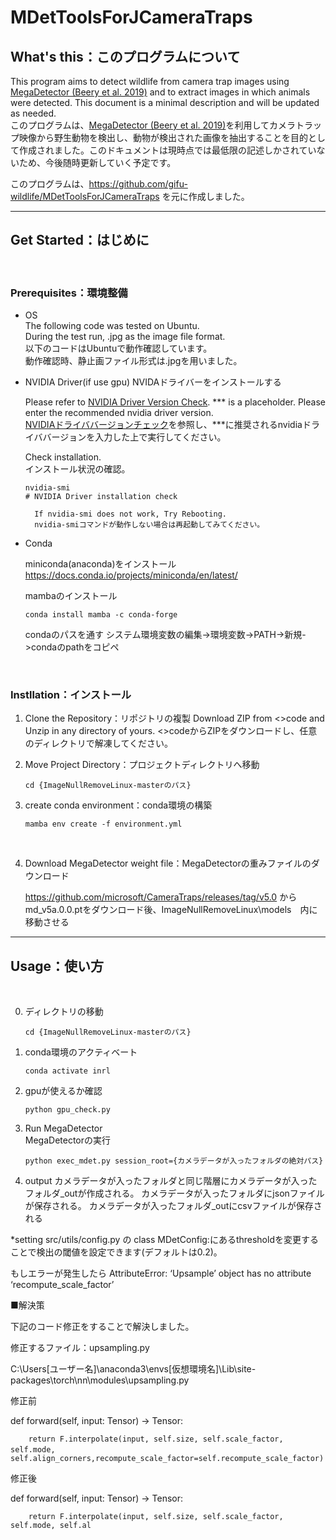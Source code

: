 # MDetToolsForJCameraTraps

## What's this：このプログラムについて

This program aims to detect wildlife from camera trap images using [MegaDetector (Beery et al. 2019)](https://github.com/microsoft/CameraTraps) and to extract images in which animals were detected. This document is a minimal description and will be updated as needed.  
このプログラムは、[MegaDetector (Beery et al. 2019)](https://github.com/microsoft/CameraTraps)を利用してカメラトラップ映像から野生動物を検出し、動物が検出された画像を抽出することを目的として作成されました。このドキュメントは現時点では最低限の記述しかされていないため、今後随時更新していく予定です。

このプログラムは、https://github.com/gifu-wildlife/MDetToolsForJCameraTraps を元に作成しました。
 


---

## Get Started：はじめに

<br />

### Prerequisites：環境整備

* OS  
    The following code was tested on Ubuntu.  
    During the test run, .jpg as the image file format.  
    以下のコードはUbuntuで動作確認しています。  
    動作確認時、静止画ファイル形式は.jpgを用いました。

* NVIDIA Driver(if use gpu)
    NVIDAドライバーをインストールする

    Please refer to [NVIDIA Driver Version Check](https://www.nvidia.com/Download/index.aspx?lang=en-us).
    *** is a placeholder. Please enter the recommended nvidia driver version.  
    [NVIDIAドライババージョンチェック](https://www.nvidia.com/Download/index.aspx?lang=en-us)を参照し、***に推奨されるnvidiaドライババージョンを入力した上で実行してください。  

    Check installation.  
    インストール状況の確認。

    ```commandprompt
    nvidia-smi 
    # NVIDIA Driver installation check
    ```

        If nvidia-smi does not work, Try Rebooting.  
        nvidia-smiコマンドが動作しない場合は再起動してみてください。

* Conda

    miniconda(anaconda)をインストール
    https://docs.conda.io/projects/miniconda/en/latest/

    mambaのインストール
    ```commandprompt 
    conda install mamba -c conda-forge
    ```

    condaのパスを通す
    システム環境変数の編集->環境変数->PATH->新規->condaのpathをコピペ


<br />

### Instllation：インストール

1. Clone the Repository：リポジトリの複製
    Download ZIP from <>code and Unzip in any directory of yours. 
    <>codeからZIPをダウンロードし、任意のディレクトリで解凍してください。

2. Move Project Directory：プロジェクトディレクトリへ移動

    ```commandprompt
    cd {ImageNullRemoveLinux-masterのパス}
    ```

3. create conda environment：conda環境の構築

    ```commandprompt
    mamba env create -f environment.yml
    ```
    

  
<br />

4. Download MegaDetector weight file：MegaDetectorの重みファイルのダウンロード

    https://github.com/microsoft/CameraTraps/releases/tag/v5.0
    からmd_v5a.0.0.ptをダウンロード後、ImageNullRemoveLinux\models　内に移動させる


---

## Usage：使い方

<br />

0. ディレクトリの移動

    ```commandprompt
    cd {ImageNullRemoveLinux-masterのパス}
    ```
    
1. conda環境のアクティベート

    ```commandprompt
    conda activate inrl
    ```


2. gpuが使えるか確認 

    ```commandprompt(conda)
    python gpu_check.py
    ```


3. Run MegaDetector  
  MegaDetectorの実行

    ```commandprompt(conda)
    python exec_mdet.py session_root={カメラデータが入ったフォルダの絶対パス}
    ```
4. output
   カメラデータが入ったフォルダと同じ階層にカメラデータが入ったフォルダ_outが作成される。
   カメラデータが入ったフォルダにjsonファイルが保存される。
   カメラデータが入ったフォルダ_outにcsvファイルが保存される

*setting
src/utils/config.py の class MDetConfig:にあるthresholdを変更することで検出の閾値を設定できます(デフォルトは0.2)。

もしエラーが発生したら
AttributeError: ‘Upsample’ object has no attribute ‘recompute_scale_factor’

■解決策

下記のコード修正をすることで解決しました。

修正するファイル：upsampling.py

C:\Users\[ユーザー名]\anaconda3\envs\[仮想環境名]\Lib\site-packages\torch\nn\modules\upsampling.py

修正前

def forward(self, input: Tensor) -> Tensor:

        return F.interpolate(input, self.size, self.scale_factor, self.mode,　self.align_corners,recompute_scale_factor=self.recompute_scale_factor)

修正後

def forward(self, input: Tensor) -> Tensor:

        return F.interpolate(input, self.size, self.scale_factor, self.mode, self.al
